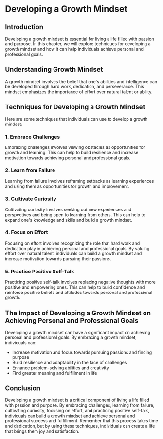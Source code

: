 Developing a Growth Mindset
===================================================================================

Introduction
------------

Developing a growth mindset is essential for living a life filled with passion and purpose. In this chapter, we will explore techniques for developing a growth mindset and how it can help individuals achieve personal and professional goals.

Understanding Growth Mindset
----------------------------

A growth mindset involves the belief that one's abilities and intelligence can be developed through hard work, dedication, and perseverance. This mindset emphasizes the importance of effort over natural talent or ability.

Techniques for Developing a Growth Mindset
------------------------------------------

Here are some techniques that individuals can use to develop a growth mindset:

### 1. Embrace Challenges

Embracing challenges involves viewing obstacles as opportunities for growth and learning. This can help to build resilience and increase motivation towards achieving personal and professional goals.

### 2. Learn from Failure

Learning from failure involves reframing setbacks as learning experiences and using them as opportunities for growth and improvement.

### 3. Cultivate Curiosity

Cultivating curiosity involves seeking out new experiences and perspectives and being open to learning from others. This can help to expand one's knowledge and skills and build a growth mindset.

### 4. Focus on Effort

Focusing on effort involves recognizing the role that hard work and dedication play in achieving personal and professional goals. By valuing effort over natural talent, individuals can build a growth mindset and increase motivation towards pursuing their passions.

### 5. Practice Positive Self-Talk

Practicing positive self-talk involves replacing negative thoughts with more positive and empowering ones. This can help to build confidence and reinforce positive beliefs and attitudes towards personal and professional growth.

The Impact of Developing a Growth Mindset on Achieving Personal and Professional Goals
--------------------------------------------------------------------------------------

Developing a growth mindset can have a significant impact on achieving personal and professional goals. By embracing a growth mindset, individuals can:

* Increase motivation and focus towards pursuing passions and finding purpose
* Build resilience and adaptability in the face of challenges
* Enhance problem-solving abilities and creativity
* Find greater meaning and fulfillment in life

Conclusion
----------

Developing a growth mindset is a critical component of living a life filled with passion and purpose. By embracing challenges, learning from failure, cultivating curiosity, focusing on effort, and practicing positive self-talk, individuals can build a growth mindset and achieve personal and professional success and fulfillment. Remember that this process takes time and dedication, but by using these techniques, individuals can create a life that brings them joy and satisfaction.
